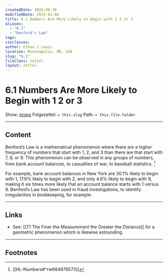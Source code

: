 ```yaml
---
createdDate: 2024-09-30
modifiedDate: 2025-01-06
title: 6.1 Numbers Are More Likely to Begin with 1 2 or 3
aliases:
  - "6.1"
  - "Benford's Law"
tags: 
cssclasses: 
author: Ethan J Lewis
location: Minneapolis, MN, USA
slug: "6.1"
fileClass: zettel
layout: zettel
---
```


# 6.1 Numbers Are More Likely to Begin with 1 2 or 3

Show: [props](obsidian://adv-uri?vault=ejl-zk&commandid=properties%3Aopen-local)
Folgezettel: `= this.slug` 
Path: `= this.file.folder`
- - -

## Content

Benford’s Law is a mathematical phenomenon where there are a higher frequency of numbers that start with 1, 2, and 3 than there are that start with 7, 8, or 9. This phenomenon can be observed in any groups of numbers, from bank account balances, to casualties of war, to baseball statistics. [^1]

For example, bank account balances in New York are 30.1% likely to begin with 1, 17.6% likely to begin with 2, and only 4.6% likely to begin with 9, making it six times more likely that an account balance starts with 1 versus 9. Benford’s Law has been used in fraud investigations, to identify irregularities in bookkeeping, for example.

- - -

## Links

- See: [[7.1 The Finer the Measurement the Greater the Distance]] for a geometric phenomenon which is likewise astounding.
- - -

## Footnotes

[^1]: [[HL-Numbers#^rw664976573]]